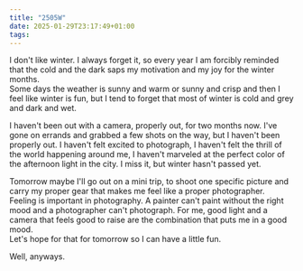 ```yaml
---
title: "2505W"
date: 2025-01-29T23:17:49+01:00
tags:
---
```


I don't like winter. I always forget it, so every year I am forcibly reminded that the cold and the dark saps my motivation and my joy for the winter months.  
Some days the weather is sunny and warm or sunny and crisp and then I feel like winter is fun, but I tend to forget that most of winter is cold and grey and dark and wet.

I haven't been out with a camera, properly out, for two months now. I've gone on errands and grabbed a few shots on the way, but I haven't been properly out. I haven't felt excited to photograph, I haven't felt the thrill of the world happening around me, I haven't marveled at the perfect color of the afternoon light in the city. I miss it, but winter hasn't passed yet.

Tomorrow maybe I'll go out on a mini trip, to shoot one specific picture and carry my proper gear that makes me feel like a proper photographer.  
Feeling is important in photography. A painter can't paint without the right mood and a photographer can't photograph. For me, good light and a camera that feels good to raise are the combination that puts me in a good mood.  
Let's hope for that for tomorrow so I can have a little fun.

Well, anyways.